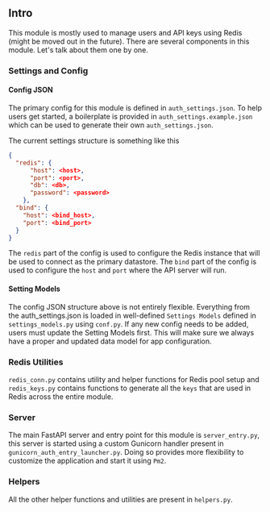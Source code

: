 ## Intro
 This module is mostly used to manage users and API keys using Redis (might be moved out in the future).
 There are several components in this module. Let's talk about them one by one.

### Settings and Config

#### Config JSON
The primary config for this module is defined in `auth_settings.json`. To help users get started, a boilerplate is provided in `auth_settings.example.json` which can be used to generate their own `auth_settings.json`.

The current settings structure is something like this

```json
{
  "redis": {
      "host": <host>,
      "port": <port>,
      "db": <db>,
      "password": <password>
    },
  "bind": {
    "host": <bind_host>,
    "port": <bind_port>
  }
}
```
The `redis` part of the config is used to configure the Redis instance that will be used to connect as the primary datastore.
The `bind` part of the config is used to configure the `host` and `port` where the API server will run.

#### Setting Models
The config JSON structure above is not entirely flexible. Everything from the auth_settings.json is loaded in well-defined `Settings Models` defined in `settings_models.py` using `conf.py`.
If any new config needs to be added, users must update the Setting Models first. This will make sure we always have a proper and updated data model for app configuration.

### Redis Utilities
`redis_conn.py` contains utility and helper functions for Redis pool setup and `redis_keys.py` contains functions to generate all the `keys` that are used in Redis across the entire module.

### Server

The main FastAPI server and entry point for this module is `server_entry.py`, this server is started using a custom Gunicorn handler present in `gunicorn_auth_entry_launcher.py`. Doing so provides more flexibility to customize the application and start it using `Pm2`.

### Helpers
All the other helper functions and utilities are present in `helpers.py`.
